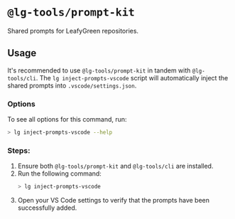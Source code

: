# `@lg-tools/prompt-kit`

Shared prompts for LeafyGreen repositories.

## Usage

It's recommended to use `@lg-tools/prompt-kit` in tandem with `@lg-tools/cli`. The `lg inject-prompts-vscode` script will automatically inject the shared prompts into `.vscode/settings.json`.

### Options

To see all options for this command, run:

```bash
> lg inject-prompts-vscode --help
```

### Steps:

1. Ensure both `@lg-tools/prompt-kit` and `@lg-tools/cli` are installed.
2. Run the following command:
   ```bash
   > lg inject-prompts-vscode
   ```
3. Open your VS Code settings to verify that the prompts have been successfully added.
